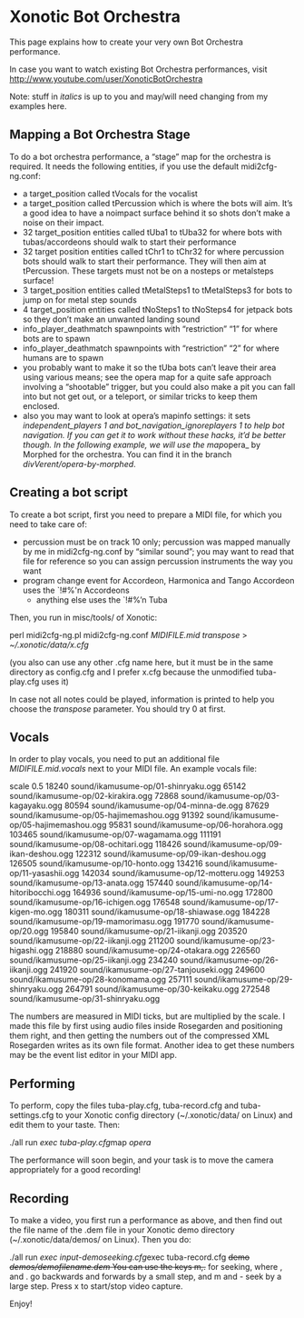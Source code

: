 Xonotic Bot Orchestra
=====================

This page explains how to create your very own Bot Orchestra performance.

In case you want to watch existing Bot Orchestra performances, visit http://www.youtube.com/user/XonoticBotOrchestra

Note: stuff in *italics* is up to you and may/will need changing from my examples here.

Mapping a Bot Orchestra Stage
-----------------------------

To do a bot orchestra performance, a “stage” map for the orchestra is required. It needs the following entities, if you use the default midi2cfg-ng.conf:

-   a target\_position called tVocals for the vocalist
-   a target\_position called tPercussion which is where the bots will aim. It’s a good idea to have a noimpact surface behind it so shots don’t make a noise on their impact.
-   32 target\_position entities called tUba1 to tUba32 for where bots with tubas/accordeons should walk to start their performance
-   32 target position entities called tChr1 to tChr32 for where percussion bots should walk to start their performance. They will then aim at tPercussion. These targets must not be on a nosteps or metalsteps surface!
-   3 target\_position entities called tMetalSteps1 to tMetalSteps3 for bots to jump on for metal step sounds
-   4 target\_position entities called tNoSteps1 to tNoSteps4 for jetpack bots so they don’t make an unwanted landing sound
-   info\_player\_deathmatch spawnpoints with “restriction” “1” for where bots are to spawn
-   info\_player\_deathmatch spawnpoints with “restriction” “2” for where humans are to spawn
-   you probably want to make it so the tUba bots can’t leave their area using various means; see the opera map for a quite safe approach involving a “shootable” trigger, but you could also make a pit you can fall into but not get out, or a teleport, or similar tricks to keep them enclosed.
-   also you may want to look at opera’s mapinfo settings: it sets *independent\_players 1 and bot\_navigation\_ignoreplayers 1 to help bot navigation. If you can get it to work without these hacks, it’d be better though.
    In the following example, we will use the map*opera\_ by Morphed for the orchestra. You can find it in the branch *divVerent/opera-by-morphed*.

Creating a bot script
---------------------

To create a bot script, first you need to prepare a MIDI file, for which you need to take care of:

-   percussion must be on track 10 only; percussion was mapped manually by me in midi2cfg-ng.conf by “similar sound”; you may want to read that file for reference so you can assign percussion instruments the way you want
-   program change event for Accordeon, Harmonica and Tango Accordeon uses the `!#%'n Accordeons
    * anything else uses the `!\#%’n Tuba

Then, you run in misc/tools/ of Xonotic:

perl midi2cfg-ng.pl midi2cfg-ng.conf *MIDIFILE.mid* *transpose* \> *\~/.xonotic/data/x.cfg*

(you also can use any other .cfg name here, but it must be in the same directory as config.cfg and I prefer x.cfg because the unmodified tuba-play.cfg uses it)

In case not all notes could be played, information is printed to help you choose the *transpose* parameter. You should try 0 at first.

Vocals
------

In order to play vocals, you need to put an additional file *MIDIFILE.mid.vocals* next to your MIDI file. An example vocals file:

scale 0.5
18240 sound/ikamusume-op/01-shinryaku.ogg
65142 sound/ikamusume-op/02-kirakira.ogg
72868 sound/ikamusume-op/03-kagayaku.ogg
80594 sound/ikamusume-op/04-minna-de.ogg
87629 sound/ikamusume-op/05-hajimemashou.ogg
91392 sound/ikamusume-op/05-hajimemashou.ogg
95831 sound/ikamusume-op/06-horahora.ogg
103465 sound/ikamusume-op/07-wagamama.ogg
111191 sound/ikamusume-op/08-ochitari.ogg
118426 sound/ikamusume-op/09-ikan-deshou.ogg
122312 sound/ikamusume-op/09-ikan-deshou.ogg
126505 sound/ikamusume-op/10-honto.ogg
134216 sound/ikamusume-op/11-yasashii.ogg
142034 sound/ikamusume-op/12-motteru.ogg
149253 sound/ikamusume-op/13-anata.ogg
157440 sound/ikamusume-op/14-hitoribocchi.ogg
164936 sound/ikamusume-op/15-umi-no.ogg
172800 sound/ikamusume-op/16-ichigen.ogg
176548 sound/ikamusume-op/17-kigen-mo.ogg
180311 sound/ikamusume-op/18-shiawase.ogg
184228 sound/ikamusume-op/19-mamorimasu.ogg
191770 sound/ikamusume-op/20.ogg
195840 sound/ikamusume-op/21-iikanji.ogg
203520 sound/ikamusume-op/22-iikanji.ogg
211200 sound/ikamusume-op/23-higashi.ogg
218880 sound/ikamusume-op/24-otakara.ogg
226560 sound/ikamusume-op/25-iikanji.ogg
234240 sound/ikamusume-op/26-iikanji.ogg
241920 sound/ikamusume-op/27-tanjouseki.ogg
249600 sound/ikamusume-op/28-konomama.ogg
257111 sound/ikamusume-op/29-shinryaku.ogg
264791 sound/ikamusume-op/30-keikaku.ogg
272548 sound/ikamusume-op/31-shinryaku.ogg

The numbers are measured in MIDI ticks, but are multiplied by the scale. I made this file by first using audio files inside Rosegarden and positioning them right, and then getting the numbers out of the compressed XML Rosegarden writes as its own file format. Another idea to get these numbers may be the event list editor in your MIDI app.

Performing
----------

To perform, copy the files tuba-play.cfg, tuba-record.cfg and tuba-settings.cfg to your Xonotic config directory (\~/.xonotic/data/ on Linux) and edit them to your taste. Then:

./all run *exec tuba-play.cfg*map *opera*

The performance will soon begin, and your task is to move the camera appropriately for a good recording!

Recording
---------

To make a video, you first run a performance as above, and then find out the file name of the .dem file in your Xonotic demo directory (\~/.xonotic/data/demos/ on Linux). Then you do:

./all run *exec input-demoseeking.cfg*exec tuba-record.cfg ~~demo *demos/demofilename.dem*
You can use the keys m,.~~ for seeking, where , and . go backwards and forwards by a small step, and m and - seek by a large step. Press x to start/stop video capture.

Enjoy!
